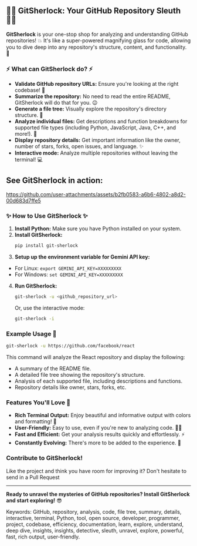 ## 🕵️‍♀️ GitSherlock: Your GitHub Repository Sleuth 🕵️‍♀️

**GitSherlock** is your one-stop shop for analyzing and understanding GitHub repositories! 💥 It's like a super-powered magnifying glass for code, allowing you to dive deep into any repository's structure, content, and functionality. 🔭

### ⚡ What can GitSherlock do? ⚡

* **Validate GitHub repository URLs:**  Ensure you're looking at the right codebase! 🔐
* **Summarize the repository:** No need to read the entire README, GitSherlock will do that for you. 😉
* **Generate a file tree:**  Visually explore the repository's directory structure. 🌳
* **Analyze individual files:**  Get descriptions and function breakdowns for supported file types (including Python, JavaScript, Java, C++, and more!). 🧠
* **Display repository details:**  Get important information like the owner, number of stars, forks, open issues, and language. ✨
* **Interactive mode:**  Analyze multiple repositories without leaving the terminal! 💻

## See GitSherlock in action:

https://github.com/user-attachments/assets/b2fb0583-a6b6-4802-a8d2-00d683d7ffe5


### ✨ How to Use GitSherlock ✨

1. **Install Python:** Make sure you have Python installed on your system.
2. **Install GitSherlock:**
    ```bash
   pip install git-sherlock 
   ```
3. **Setup up the environment variable for Gemini API key:**
  - For Linux:
    ```export GEMINI_API_KEY=XXXXXXXXX```
  - For Windows:
    ```set GEMINI_API_KEY=XXXXXXXXX```
4. **Run GitSherlock:** 
   ```bash
   git-sherlock -u <github_repository_url>
   ```
   Or, use the interactive mode:
   ```bash
   git-sherlock -i 
   ```

### Example Usage 🚀

```bash
git-sherlock -u https://github.com/facebook/react
```

This command will analyze the React repository and display the following:

* A summary of the README file.
* A detailed file tree showing the repository's structure.
* Analysis of each supported file, including descriptions and functions.
* Repository details like owner, stars, forks, etc.

### Features You'll Love 🎉

* **Rich Terminal Output:**  Enjoy beautiful and informative output with colors and formatting! 🌈
* **User-Friendly:**  Easy to use, even if you're new to analyzing code. 🧑‍💻
* **Fast and Efficient:**  Get your analysis results quickly and effortlessly. ⚡️
* **Constantly Evolving:**  There's more to be added to the experience. 🚀

### Contribute to GitSherlock!

Like the project and think you have room for improving it? Don't hesitate to send in a Pull Request

---

**Ready to unravel the mysteries of GitHub repositories?  Install GitSherlock and start exploring!** 😎

Keywords: GitHub, repository, analysis, code, file tree, summary, details, interactive, terminal, Python, tool, open source, developer, programmer, project, codebase, efficiency, documentation, learn, explore, understand, deep dive, insights, insights, detective, sleuth, unravel, explore, powerful, fast, rich output, user-friendly.
